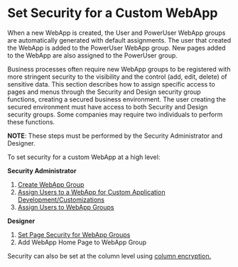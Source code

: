 # Set Security for a Custom WebApp

When a new WebApp is created, the User and PowerUser WebApp groups are
automatically generated with default assignments. The user that created
the WebApp is added to the PowerUser WebApp group. New pages added to
the WebApp are also assigned to the PowerUser group.

Business processes often require new WebApp groups to be registered with
more stringent security to the visibility and the control (add, edit,
delete) of sensitive data. This section describes how to assign specific
access to pages and menus through the Security and Design security group
functions, creating a secured business environment. The user creating
the secured environment must have access to both Security and Design
security groups. Some companies may require two individuals to perform
these functions.

**NOTE**: These steps must be performed by the Security Administrator
and Designer.

To set security for a custom WebApp at a high level:

**Security Administrator**

1.  [Create WebApp
    Group](../Sys_Admin/Use_Cases/Create_WebApp_Groups_using_the_WebApp_Groups_page.htm)
2.  [Assign Users to a WebApp for Custom Application
    Development/Customizations](../Sys_Admin/Use_Cases/AssignUsersWebAppCustomAppDev.htm)
3.  [Assign Users to WebApp
    Groups](../Sys_Admin/Use_Cases/Assign_Users_to_WebApp_Groups.htm)

**Designer**

1.  [Set Page Security for WebApp
    Groups](../Sys_Admin/Use_Cases/Set%20Page%20Security%20for%20WebApp_Groups.htm)
2.  Add WebApp Home Page to WebApp Group

Security can also be set at the column level using [column
encryption.](Column_Encryption.htm)
